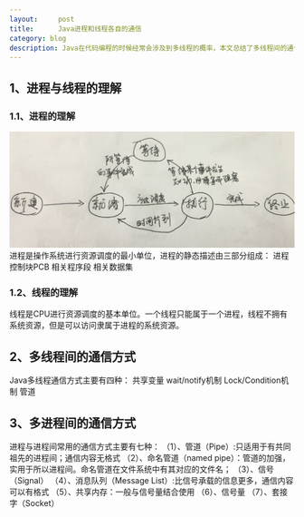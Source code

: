 ```yaml
---
layout:     post
title:      Java进程和线程各自的通信
category: blog
description: Java在代码编程的时候经常会涉及到多线程的概率，本文总结了多线程间的通信和进程间的通信方式
---
```


## 1、进程与线程的理解
### 1.1、进程的理解
![进程状态转移图](/images/进程与线程/进程状态转移图.png)
进程是操作系统进行资源调度的最小单位，进程的静态描述由三部分组成：
	进程控制块PCB
	相关程序段
	相关数据集

### 1.2、线程的理解
线程是CPU进行资源调度的基本单位。一个线程只能属于一个进程，线程不拥有系统资源，但是可以访问隶属于进程的系统资源。

## 2、多线程间的通信方式
Java多线程通信方式主要有四种：
	共享变量
	wait/notify机制
	Lock/Condition机制
	管道

## 3、多进程间的通信方式
进程与进程间常用的通信方式主要有七种：
	（1）、管道（Pipe）:只适用于有共同祖先的进程间；通信内容无格式
	（2）、命名管道（named pipe）：管道的加强，实用于所以进程间。命名管道在文件系统中有其对应的文件名；
	（3）、信号（Signal）
	（4）、消息队列（Message List）:比信号承载的信息更多，通信内容可以有格式
	（5）、共享内存：一般与信号量结合使用
	（6）、信号量
	（7）、套接字（Socket）

